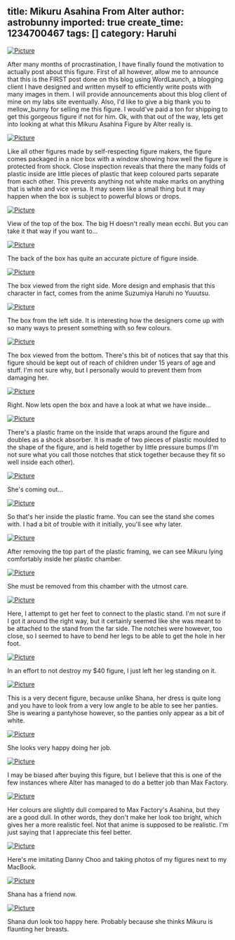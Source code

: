 title: Mikuru Asahina From Alter
author: astrobunny
imported: true
create_time: 1234700467
tags: []
category: Haruhi
---
 [![](wp-uploads/2009/02/wpid-img-5644-500x666.jpg "Picture")](/images/wp-uploads/2009/02/wpid-img-5644.jpg)  
  
  
  
After many months of procrastination, I have finally found the motivation to actually post about this figure. First of all however, allow me to announce that this is the FIRST post done on this blog using WordLaunch, a blogging client I have designed and written myself to efficiently write posts with many images in them. I will provide announcements about this blog client of mine on my labs site eventually. Also, I'd like to give a big thank you to mellow\_bunny for selling me this figure. I would've paid a ton for shipping to get this gorgeous figure if not for him. Ok, with that out of the way, lets get into looking at what this Mikuru Asahina Figure by Alter really is.  
  
<!--more-->  
  
 [![](wp-uploads/2009/02/wpid-img-5594-500x666.jpg "Picture")](/images/wp-uploads/2009/02/wpid-img-5594.jpg)  
  
  
  
Like all other figures made by self-respecting figure makers, the figure comes packaged in a nice box with a window showing how well the figure is protected from shock. Close inspection reveals that there the many folds of plastic inside are little pieces of plastic that keep coloured parts separate from each other. This prevents anything not white make marks on anything that is white and vice versa. It may seem like a small thing but it may happen when the box is subject to powerful blows or drops.  
  
  
  
 [![](wp-uploads/2009/02/wpid-img-5602-500x375.jpg "Picture")](/images/wp-uploads/2009/02/wpid-img-5602.jpg)  
  
  
  
View of the top of the box. The big H doesn't really mean ecchi. But you can take it that way if you want to...  
  
  
  
 [![](wp-uploads/2009/02/wpid-img-5603-500x375.jpg "Picture")](/images/wp-uploads/2009/02/wpid-img-5603.jpg)  
  
  
  
The back of the box has quite an accurate picture of figure inside.  
  
  
  
 [![](wp-uploads/2009/02/wpid-img-5604-500x375.jpg "Picture")](/images/wp-uploads/2009/02/wpid-img-5604.jpg)  
  
  
  
The box viewed from the right side. More design and emphasis that this character in fact, comes from the anime Suzumiya Haruhi no Yuuutsu.  
  
  
  
 [![](wp-uploads/2009/02/wpid-img-5606-500x375.jpg "Picture")](/images/wp-uploads/2009/02/wpid-img-5606.jpg)  
  
  
  
The box from the left side. It is interesting how the designers come up with so many ways to present something with so few colours.  
  
  
  
 [![](wp-uploads/2009/02/wpid-img-5607-500x375.jpg "Picture")](/images/wp-uploads/2009/02/wpid-img-5607.jpg)  
  
  
  
The box viewed from the bottom. There's this bit of notices that say that this figure should be kept out of reach of children under 15 years of age and stuff. I'm not sure why, but I personally would to prevent them from damaging her.  
  
  
  
 [![](wp-uploads/2009/02/wpid-img-5611-500x375.jpg "Picture")](/images/wp-uploads/2009/02/wpid-img-5611.jpg)  
  
  
  
Right. Now lets open the box and have a look at what we have inside...  
  
  
  
 [![](wp-uploads/2009/02/wpid-img-5612-500x375.jpg "Picture")](/images/wp-uploads/2009/02/wpid-img-5612.jpg)  
  
  
  
There's a plastic frame on the inside that wraps around the figure and doubles as a shock absorber. It is made of two pieces of plastic moulded to the shape of the figure, and is held together by little pressure bumps (I'm not sure what you call those notches that stick together because they fit so well inside each other).  
  
  
  
 [![](wp-uploads/2009/02/wpid-img-5613-500x375.jpg "Picture")](/images/wp-uploads/2009/02/wpid-img-5613.jpg)  
  
  
  
She's coming out...  
  
  
  
 [![](wp-uploads/2009/02/wpid-img-5615-500x375.jpg "Picture")](/images/wp-uploads/2009/02/wpid-img-5615.jpg)  
  
  
  
So that's her inside the plastic frame. You can see the stand she comes with. I had a bit of trouble with it initially, you'll see why later.  
  
  
  
 [![](wp-uploads/2009/02/wpid-img-5620-500x375.jpg "Picture")](/images/wp-uploads/2009/02/wpid-img-5620.jpg)  
  
  
  
After removing the top part of the plastic framing, we can see Mikuru lying comfortably inside her plastic chamber.  
  
  
  
 [![](wp-uploads/2009/02/wpid-img-5628-500x375.jpg "Picture")](/images/wp-uploads/2009/02/wpid-img-5628.jpg)  
  
  
  
She must be removed from this chamber with the utmost care.  
  
  
  
 [![](wp-uploads/2009/02/wpid-img-5632-500x375.jpg "Picture")](/images/wp-uploads/2009/02/wpid-img-5632.jpg)  
  
  
  
Here, I attempt to get her feet to connect to the plastic stand. I'm not sure if I got it around the right way, but it certainly seemed like she was meant to be attached to the stand from the far side. The notches were however, too close, so I seemed to have to bend her legs to be able to get the hole in her foot.  
  
  
  
 [![](wp-uploads/2009/02/wpid-img-5633-500x375.jpg "Picture")](/images/wp-uploads/2009/02/wpid-img-5633.jpg)  
  
  
  
In an effort to not destroy my $40 figure, I just left her leg standing on it.  
  
  
  
 [![](wp-uploads/2009/02/wpid-img-5635-500x375.jpg "Picture")](/images/wp-uploads/2009/02/wpid-img-5635.jpg)  
  
  
  
This is a very decent figure, because unlike Shana, her dress is quite long and you have to look from a very low angle to be able to see her panties. She is wearing a pantyhose however, so the panties only appear as a bit of white.  
  
  
  
 [![](wp-uploads/2009/02/wpid-img-5636-500x375.jpg "Picture")](/images/wp-uploads/2009/02/wpid-img-5636.jpg)  
  
  
  
She looks very happy doing her job.  
  
  
  
 [![](wp-uploads/2009/02/wpid-img-5638-500x375.jpg "Picture")](/images/wp-uploads/2009/02/wpid-img-5638.jpg)  
  
  
  
I may be biased after buying this figure, but I believe that this is one of the few instances where Alter has managed to do a better job than Max Factory.  
  
  
  
 [![](wp-uploads/2009/02/wpid-img-5644-500x666.jpg "Picture")](/images/wp-uploads/2009/02/wpid-img-5644.jpg)  
  
  
  
Her colours are slightly dull compared to Max Factory's Asahina, but they are a good dull. In other words, they don't make her look too bright, which gives her a more realistic feel. Not that anime is supposed to be realistic. I'm just saying that I appreciate this feel better.  
  
  
  
 [![](wp-uploads/2009/02/wpid-img-5646-500x375.jpg "Picture")](/images/wp-uploads/2009/02/wpid-img-5646.jpg)  
  
  
  
Here's me imitating Danny Choo and taking photos of my figures next to my MacBook.  
  
  
  
 [![](wp-uploads/2009/02/wpid-img-5658-500x375.jpg "Picture")](/images/wp-uploads/2009/02/wpid-img-5658.jpg)  
  
  
  
Shana has a friend now.  
  
  
  
 [![](wp-uploads/2009/02/wpid-img-5659-500x375.jpg "Picture")](/images/wp-uploads/2009/02/wpid-img-5659.jpg)  
  
  
  
Shana dun look too happy here. Probably because she thinks Mikuru is flaunting her breasts.  
